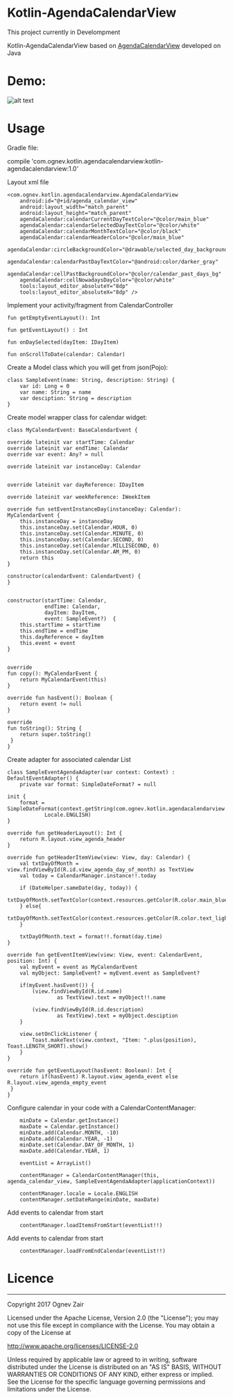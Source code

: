 # Kotlin-AgendaCalendarView
This project currently in Develompment

Kotlin-AgendaCalendarView based on [AgendaCalendarView](https://github.com/Tibolte/AgendaCalendarView) developed on Java




# Demo: 

![alt text][logo]

[logo]: https://github.com/ognev-zair/Kotlin-AgendaCalendarView/blob/master/calendar.gif

# Usage

Gradle file:

compile 'com.ognev.kotlin.agendacalendarview:kotlin-agendacalendarview:1.0'

Layout xml file


    <com.ognev.kotlin.agendacalendarview.AgendaCalendarView
        android:id="@+id/agenda_calendar_view"
        android:layout_width="match_parent"
        android:layout_height="match_parent"
        agendaCalendar:calendarCurrentDayTextColor="@color/main_blue"
        agendaCalendar:calendarSelectedDayTextColor="@color/white"
        agendaCalendar:calendarMonthTextColor="@color/black"
        agendaCalendar:calendarHeaderColor="@color/main_blue"
        agendaCalendar:circleBackgroundColor="@drawable/selected_day_background"
        agendaCalendar:calendarPastDayTextColor="@android:color/darker_gray"
        agendaCalendar:cellPastBackgroundColor="@color/calendar_past_days_bg"
        agendaCalendar:cellNowadaysDayColor="@color/white"
        tools:layout_editor_absoluteY="8dp"
        tools:layout_editor_absoluteX="8dp" />

Implement your activity/fragment from CalendarController

    fun getEmptyEventLayout(): Int

    fun getEventLayout() : Int

    fun onDaySelected(dayItem: IDayItem)

    fun onScrollToDate(calendar: Calendar)
    
Create a Model class which you will get from json(Pojo):

    class SampleEvent(name: String, description: String) {
        var id: Long = 0
        var name: String = name
        var desciption: String = description
    }

Create model wrapper class for calendar widget:

    
    class MyCalendarEvent: BaseCalendarEvent {

    override lateinit var startTime: Calendar
    override lateinit var endTime: Calendar
    override var event: Any? = null

    override lateinit var instanceDay: Calendar


    override lateinit var dayReference: IDayItem

    override lateinit var weekReference: IWeekItem

    override fun setEventInstanceDay(instanceDay: Calendar): MyCalendarEvent {
        this.instanceDay = instanceDay
        this.instanceDay.set(Calendar.HOUR, 0)
        this.instanceDay.set(Calendar.MINUTE, 0)
        this.instanceDay.set(Calendar.SECOND, 0)
        this.instanceDay.set(Calendar.MILLISECOND, 0)
        this.instanceDay.set(Calendar.AM_PM, 0)
        return this
    }

    constructor(calendarEvent: CalendarEvent) {
    }


    constructor(startTime: Calendar,
                endTime: Calendar,
                dayItem: DayItem,
                event: SampleEvent?)  {
        this.startTime = startTime
        this.endTime = endTime
        this.dayReference = dayItem
        this.event = event
    }


    override
    fun copy(): MyCalendarEvent {
        return MyCalendarEvent(this)
    }

    override fun hasEvent(): Boolean {
        return event != null
    }

    override
    fun toString(): String {
        return super.toString()
     }
    }

Create adapter for associated calendar List
  
    class SampleEventAgendaAdapter(var context: Context) : DefaultEventAdapter() {
        private var format: SimpleDateFormat? = null

    init {
        format = SimpleDateFormat(context.getString(com.ognev.kotlin.agendacalendarview.R.string.header_date),
                Locale.ENGLISH)
    }

    override fun getHeaderLayout(): Int {
        return R.layout.view_agenda_header
    }

    override fun getHeaderItemView(view: View, day: Calendar) {
        val txtDayOfMonth = view.findViewById(R.id.view_agenda_day_of_month) as TextView
        val today = CalendarManager.instance!!.today

        if (DateHelper.sameDate(day, today)) {
            txtDayOfMonth.setTextColor(context.resources.getColor(R.color.main_blue))
        } else{
            txtDayOfMonth.setTextColor(context.resources.getColor(R.color.text_light_color))
        }

        txtDayOfMonth.text = format!!.format(day.time)
    }

    override fun getEventItemView(view: View, event: CalendarEvent, position: Int) {
        val myEvent = event as MyCalendarEvent
        val myObject: SampleEvent? = myEvent.event as SampleEvent?

        if(myEvent.hasEvent()) {
            (view.findViewById(R.id.name)
                    as TextView).text = myObject!!.name

            (view.findViewById(R.id.description)
                    as TextView).text = myObject.desciption
        }

        view.setOnClickListener {
            Toast.makeText(view.context, "Item: ".plus(position), Toast.LENGTH_SHORT).show()
        }
    }

    override fun getEventLayout(hasEvent: Boolean): Int {
        return if(hasEvent) R.layout.view_agenda_event else R.layout.view_agenda_empty_event
     }
    }
    
Configure calendar in your code with a CalendarContentManager:

        minDate = Calendar.getInstance()
        maxDate = Calendar.getInstance()
        minDate.add(Calendar.MONTH, -10)
        minDate.add(Calendar.YEAR, -1)
        minDate.set(Calendar.DAY_OF_MONTH, 1)
        maxDate.add(Calendar.YEAR, 1)

        eventList = ArrayList()

        contentManager = CalendarContentManager(this, agenda_calendar_view, SampleEventAgendaAdapter(applicationContext))

        contentManager.locale = Locale.ENGLISH
        contentManager.setDateRange(minDate, maxDate)


Add events to calendar from start
 
        contentManager.loadItemsFromStart(eventList!!)

Add events to calendar from start

        contentManager.loadFromEndCalendar(eventList!!)

# Licence
-----------

 Copyright 2017 Ognev Zair

Licensed under the Apache License, Version 2.0 (the "License");
you may not use this file except in compliance with the License.
You may obtain a copy of the License at

   http://www.apache.org/licenses/LICENSE-2.0

Unless required by applicable law or agreed to in writing, software
distributed under the License is distributed on an "AS IS" BASIS,
WITHOUT WARRANTIES OR CONDITIONS OF ANY KIND, either express or implied.
See the License for the specific language governing permissions and
limitations under the License.
